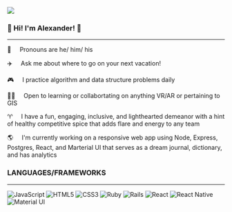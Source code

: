 ![](name_banner.gif)
### 🕺  Hi! I'm Alexander! 💃

___

🌈&nbsp;&nbsp;&nbsp;&nbsp;&nbsp;Pronouns are he/ him/ his

✈️&nbsp;&nbsp;&nbsp;&nbsp;&nbsp;Ask me about where to go on your next vacation!

🎮&nbsp;&nbsp;&nbsp;&nbsp;&nbsp;I practice algorithm and data structure problems daily

🏋️‍♀️&nbsp;&nbsp;&nbsp;&nbsp;&nbsp;Open to learning or collabortating on anything VR/AR or pertaining to GIS

♈️&nbsp;&nbsp;&nbsp;&nbsp;&nbsp;I have a fun, engaging, inclusive, and lighthearted demeanor with a hint of healthy competitive spice that adds flare and energy to any team

🌎&nbsp;&nbsp;&nbsp;&nbsp;&nbsp;I'm currently working on a responsive web app using Node,  Express, Postgres, React, and Marterial UI that serves as a dream journal, dictionary, and has analytics

### LANGUAGES/FRAMEWORKS
___

<img alt="JavaScript" src="https://img.shields.io/badge/javascript%20-%23323330.svg?&style=for-the-badge&logo=javascript&logoColor=%23F7DF1E"/>

<img alt="HTML5" src="https://img.shields.io/badge/html5%20-%23E34F26.svg?&style=for-the-badge&logo=html5&logoColor=white"/>

<img alt="CSS3" src="https://img.shields.io/badge/css3%20-%231572B6.svg?&style=for-the-badge&logo=css3&logoColor=white"/>

<img alt="Ruby" src="https://img.shields.io/badge/ruby-%23CC342D.svg?&style=for-the-badge&logo=ruby&logoColor=white"/>

<img alt="Rails" src="https://img.shields.io/badge/rails%20-%23CC0000.svg?&style=for-the-badge&logo=ruby-on-rails&logoColor=white"/>

<img alt="React" src="https://img.shields.io/badge/react%20-%2320232a.svg?&style=for-the-badge&logo=react&logoColor=%2361DAFB"/>

<img alt="React Native" src="https://img.shields.io/badge/react_native%20-%2320232a.svg?&style=for-the-badge&logo=react&logoColor=%2361DAFB"/>

<img alt="Material UI" src="https://img.shields.io/badge/material%20ui%20-%230081CB.svg?&style=for-the-badge&logo=material-ui&logoColor=white"/>





<!--
**kosmos02/kosmos02** is a ✨ _special_ ✨ repository because its `README.md` (this file) appears on your GitHub profile.

Here are some ideas to get you started:

- 🔭 I’m currently working on ...
- 🌱 I’m currently learning ...
- 👯 I’m looking to collaborate on ...
- 🤔 I’m looking for help with ...
- 💬 Ask me about ...
- 📫 How to reach me: ...
- 😄 Pronouns: ...
- ⚡ Fun fact: ...
-->
